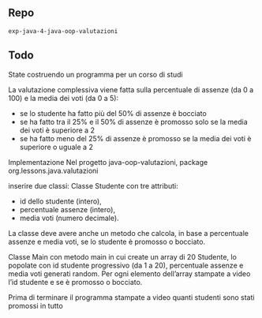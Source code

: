 ## Repo
`exp-java-4-java-oop-valutazioni`

## Todo
State costruendo un programma per un corso di studi 

La valutazione complessiva viene fatta sulla percentuale di assenze (da 0 a 100) e la media dei voti (da 0 a 5):
- se lo studente ha fatto più del 50% di assenze è bocciato
- se ha fatto tra il 25% e il 50% di assenze è promosso solo se la media dei voti è superiore a 2
- se ha fatto meno del 25% di assenze è promosso se la media dei voti è superiore o uguale a 2

Implementazione
Nel progetto java-oop-valutazioni, 
package org.lessons.java.valutazioni 

inserire due classi:
Classe Studente con tre attributi: 
- id dello studente (intero), 
- percentuale assenze (intero), 
- media voti (numero decimale). 

La classe deve avere anche un metodo che calcola, in base a percentuale assenze e media voti, se lo studente è promosso o bocciato.

Classe Main con metodo main in cui create un array di 20 Studente, lo popolate con id studente progressivo (da 1 a 20), percentuale assenze e media voti generati random. 
Per ogni elemento dell’array stampate a video l’id studente e se è promosso o bocciato.

Prima di terminare il programma stampate a video quanti studenti sono stati promossi in tutto
